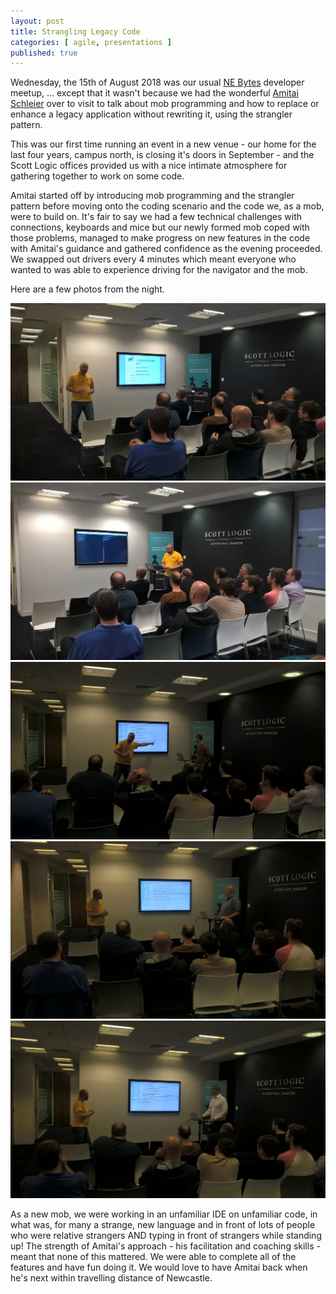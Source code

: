 ```yaml
---
layout: post
title: Strangling Legacy Code
categories: [ agile, presentations ]
published: true
---
```


Wednesday, the 15th of August 2018 was our usual <a href="http://nebytes.net">NE Bytes</a> developer meetup, ... 
except that it wasn't because we had the wonderful <a href="https://twitter.com/schmonz/">Amitai Schleier</a> over to visit to 
talk about mob programming and how to replace or enhance a legacy application without rewriting it, using the strangler
pattern.

This was our first time running an event in a new venue - our home for the last four years, campus north, is closing it's doors 
in September - and the Scott Logic offices provided us with a nice intimate atmosphere for gathering together to work on 
some code.

Amitai started off by introducing mob programming and the strangler pattern before moving onto the coding scenario and the code we, as a mob, 
were to build on. It's fair to say we had a few technical challenges with connections, keyboards and mice but our newly formed 
mob coped with those problems, managed to make progress on new features in the code with Amitai's guidance and gathered 
confidence as the evening proceeded. We swapped out drivers every 4 minutes which meant everyone who wanted to was able to 
experience driving for the navigator and the mob.

Here are a few photos from the night.

<img src="/img/posts/strangling-legacy-code/WP_20180815_19_59_51_Pro.webp" alt="strangle" class="u-max-full-width" />

<img src="/img/posts/strangling-legacy-code/WP_20180815_20_06_41_Pro.webp" alt="strangle" class="u-max-full-width" />

<img src="/img/posts/strangling-legacy-code/WP_20180815_20_16_21_Pro.webp" alt="strangle" class="u-max-full-width" />

<img src="/img/posts/strangling-legacy-code/WP_20180815_20_35_57_Pro.webp" alt="strangle" class="u-max-full-width" />

<img src="/img/posts/strangling-legacy-code/WP_20180815_20_46_34_Pro.webp" alt="strangle" class="u-max-full-width" />

As a new mob, we were working in an unfamiliar IDE on unfamiliar code, in what was, for many a strange, new language and in front 
of lots of people who were relative strangers AND typing in front of strangers while standing up! The strength of Amitai's approach - his 
facilitation and coaching skills - meant that none of this mattered. We were able to complete all of the features and have fun 
doing it. We would love to have Amitai back when he's next within travelling distance of Newcastle. 


